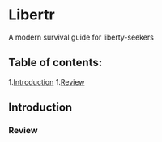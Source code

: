 # Libertr
A modern survival guide for liberty-seekers


## Table of contents:

  1.[Introduction](#introduction)
    1.[Review](#review)
  

## Introduction

### Review
  
